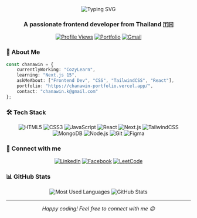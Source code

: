 <div align="center">
  <img src="https://readme-typing-svg.demolab.com?font=Fira+Code&weight=600&size=28&duration=4000&pause=1000&color=6366F1&center=true&vCenter=true&random=false&width=435&lines=Hi+%F0%9F%91%8B+I'm+Chanawin;Frontend+Developer;Welcome+to+my+Profile!" alt="Typing SVG" />
</div>

<h3 align="center">A passionate frontend developer from Thailand 🇹🇭</h3>

<div align="center">
  
[![Profile Views](https://komarev.com/ghpvc/?username=chanawin-kmpn&label=Profile%20views&color=6366F1&style=for-the-badge)](https://github.com/chanawin-kmpn)
[![Portfolio](https://img.shields.io/badge/Portfolio-000000?style=for-the-badge&logo=About.me&logoColor=white)](https://chanawin-portfolio.vercel.app/)
[![Gmail](https://img.shields.io/badge/Gmail-D14836?style=for-the-badge&logo=gmail&logoColor=white)](mailto:chanawin.k@gmail.com)

</div>

### 🚀 About Me

```typescript
const chanawin = {
    currentlyWorking: "CozyLearn",
    learning: "Next.js 15",
    askMeAbout: ["Frontend Dev", "CSS", "TailwindCSS", "React"],
    portfolio: "https://chanawin-portfolio.vercel.app/",
    contact: "chanawin.k@gmail.com"
};
```

### 🛠️ Tech Stack

<div align="center">

![HTML5](https://img.shields.io/badge/HTML5-E34F26?style=for-the-badge&logo=html5&logoColor=white)
![CSS3](https://img.shields.io/badge/CSS3-1572B6?style=for-the-badge&logo=css3&logoColor=white)
![JavaScript](https://img.shields.io/badge/JavaScript-F7DF1E?style=for-the-badge&logo=javascript&logoColor=black)
![React](https://img.shields.io/badge/React-20232A?style=for-the-badge&logo=react&logoColor=61DAFB)
![Next.js](https://img.shields.io/badge/Next.js-000000?style=for-the-badge&logo=next.js&logoColor=white)
![TailwindCSS](https://img.shields.io/badge/Tailwind_CSS-38B2AC?style=for-the-badge&logo=tailwind-css&logoColor=white)
![MongoDB](https://img.shields.io/badge/MongoDB-4EA94B?style=for-the-badge&logo=mongodb&logoColor=white)
![Node.js](https://img.shields.io/badge/Node.js-43853D?style=for-the-badge&logo=node.js&logoColor=white)
![Git](https://img.shields.io/badge/GIT-E44C30?style=for-the-badge&logo=git&logoColor=white)
![Figma](https://img.shields.io/badge/Figma-F24E1E?style=for-the-badge&logo=figma&logoColor=white)

</div>

### 🤝 Connect with me

<div align="center">
  
[![LinkedIn](https://img.shields.io/badge/LinkedIn-0077B5?style=for-the-badge&logo=linkedin&logoColor=white)](https://linkedin.com/in/chanawin-pond-kamolpanus)
[![Facebook](https://img.shields.io/badge/Facebook-1877F2?style=for-the-badge&logo=facebook&logoColor=white)](https://fb.com/pond-chanawin)
[![LeetCode](https://img.shields.io/badge/-LeetCode-FFA116?style=for-the-badge&logo=LeetCode&logoColor=black)](https://www.leetcode.com/pangpond)

</div>

### 📊 GitHub Stats

<div align="center">
  <img src="https://github-readme-stats.vercel.app/api/top-langs?username=chanawin-kmpn&show_icons=true&locale=en&layout=compact&theme=tokyonight" alt="Most Used Languages" />
  
  <img src="https://github-readme-stats.vercel.app/api?username=chanawin-kmpn&show_icons=true&locale=en&theme=tokyonight" alt="GitHub Stats" />
</div>

---

<div align="center">
  <i>Happy coding! Feel free to connect with me 😊</i>
</div>

